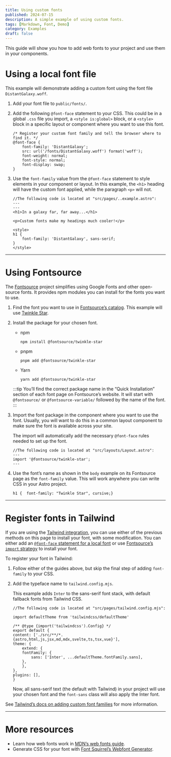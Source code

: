 ```yaml
---
title: Using custom fonts
published: 2024-07-15
description: A simple example of using custom fonts.
tags: [Markdown, Font, Demo]
category: Examples
draft: false
---
```



This guide will show you how to add web fonts to your project and use them in your components.


# Using a local font file


This example will demonstrate adding a custom font using the font file `DistantGalaxy.woff`.

1.  Add your font file to `public/fonts/`.
    
2.  Add the following `@font-face` statement to your CSS. This could be in a global `.css` file you import, a `<style is:global>` block, or a `<style>` block in a specific layout or component where you want to use this font.
    
        /* Register your custom font family and tell the browser where to find it. */
        @font-face {
            font-family: 'DistantGalaxy';
            src: url('/fonts/DistantGalaxy.woff') format('woff');
            font-weight: normal;
            font-style: normal;
            font-display: swap;
        }
    
3.  Use the `font-family` value from the `@font-face` statement to style elements in your component or layout. In this example, the `<h1>` heading will have the custom font applied, while the paragraph `<p>` will not.

        //The following code is located at "src/pages/..example.astro":
        ---
        ---
        <h1>In a galaxy far, far away...</h1>

        <p>Custom fonts make my headings much cooler!</p>

        <style>
        h1 {
            font-family: 'DistantGalaxy', sans-serif;
        }
        </style>
    
----------------
# Using Fontsource


The [Fontsource](https://fontsource.org/) project simplifies using Google Fonts and other open-source fonts. It provides npm modules you can install for the fonts you want to use.

1.  Find the font you want to use in [Fontsource’s catalog](https://fontsource.org/). This example will use [Twinkle Star](https://fontsource.org/fonts/twinkle-star).
    
2.  Install the package for your chosen font.
    
    *   npm
    
            npm install @fontsource/twinkle-star
    
    *   pnpm
    
            pnpm add @fontsource/twinkle-star

    *   Yarn

            yarn add @fontsource/twinkle-star

    :::tip
    You’ll find the correct package name in the “Quick Installation” section of each font page on Fontsource’s website. It will start with `@fontsource/` or `@fontsource-variable/` followed by the name of the font.
    :::

3.  Import the font package in the component where you want to use the font. Usually, you will want to do this in a common layout component to make sure the font is available across your site.
    
    The import will automatically add the necessary `@font-face` rules needed to set up the font.

        //The following code is located at "src/layouts/Layout.astro":
        ---
        import '@fontsource/twinkle-star';
        ---
    
4.  Use the font’s name as shown in the `body` example on its Fontsource page as the `font-family` value. This will work anywhere you can write CSS in your Astro project.
    
        h1 {  font-family: "Twinkle Star", cursive;}
    
--------------------------
# Register fonts in Tailwind


If you are using the [Tailwind integration](/en/guides/integrations-guide/tailwind/), you can use either of the previous methods on this page to install your font, with some modification. You can either add an [`@font-face` statement for a local font](#using-a-local-font-file) or use [Fontsource’s `import` strategy](#using-fontsource) to install your font.

To register your font in Tailwind:

1.  Follow either of the guides above, but skip the final step of adding `font-family` to your CSS.
    
2.  Add the typeface name to `tailwind.config.mjs`.
    
    This example adds `Inter` to the sans-serif font stack, with default fallback fonts from Tailwind CSS.
    
    
        //The following code is located at "src/pages/tailwind.config.mjs":
    
        import defaultTheme from 'tailwindcss/defaultTheme'

        /** @type {import('tailwindcss').Config} */
        export default {
        content: ['./src/**/*.{astro,html,js,jsx,md,mdx,svelte,ts,tsx,vue}'],
        theme: {
            extend: {
            fontFamily: {
                sans: ['Inter', ...defaultTheme.fontFamily.sans],
            },
            },
        },
        plugins: [],
        }
    
    Now, all sans-serif text (the default with Tailwind) in your project will use your chosen font and the `font-sans` class will also apply the Inter font.
    

See [Tailwind’s docs on adding custom font families](https://tailwindcss.com/docs/font-family#using-custom-values) for more information.

--------------
# More resources


*   Learn how web fonts work in [MDN’s web fonts guide](https://developer.mozilla.org/en-US/docs/Learn/CSS/Styling_text/Web_fonts).
*   Generate CSS for your font with [Font Squirrel’s Webfont Generator](https://www.fontsquirrel.com/tools/webfont-generator).